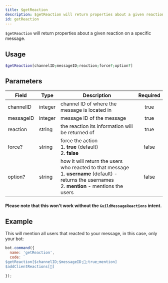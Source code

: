 ```yaml
---
title: $getReaction 
description: $getReaction will return properties about a given reaction on a specific message.
id: getReaction
---
```


`$getReaction` will return properties about a given reaction on a specific message.

## Usage

```php
$getReaction[channelID;messageID;reaction;force?;option?]
```

## Parameters 


| Field     | Type    | Description                                                                                                                                                    | Required |
| --------- | ------- | -------------------------------------------------------------------------------------------------------------------------------------------------------------- |:--------:|
| channelID | integer | channel ID of where the message is located in                                                                                                                  |    true   |
| messageID | integer | message ID of the message                                                                                                                                      |    true   |
| reaction  | string  | the reaction its information will be returned of                                                                                                               |    true   |
| force?    | string  | force the action <br /> 1. **true** (default) <br /> 2. **false**                                                                                                  |    false    |
| option?   | string  | how it will return the users who reacted to that message <br /> 1. **username** (default) - returns the usernames   <br /> 2. **mention** - mentions the users |    false    |


#### Please note that this won't work without the `GuildMessageReactions` intent.


## Example

This will mention all users that reacted to your message, in this case, only your bot:

```javascript
bot.command({
  name: 'getReaction',
  code: `
$getReaction[$channelID;$messageID;👋;true;mention]
$addClientReactions[👋]
  `
});
```